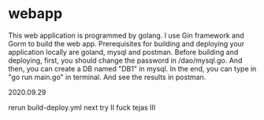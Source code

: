 # webapp

This web application is programmed by golang. I use Gin framework and Gorm to build the web app.
Prerequisites for building and deploying your application locally are goland, mysql and postman.
Before building and deploying, first, you should change the password in /dao/mysql.go. And then, you can create a DB named "DB1" in mysql.
In the end, you can type in "go run main.go" in terminal. And see the results in postman.

2020.09.29

rerun build-deploy.yml
next try II
fuck tejas III
